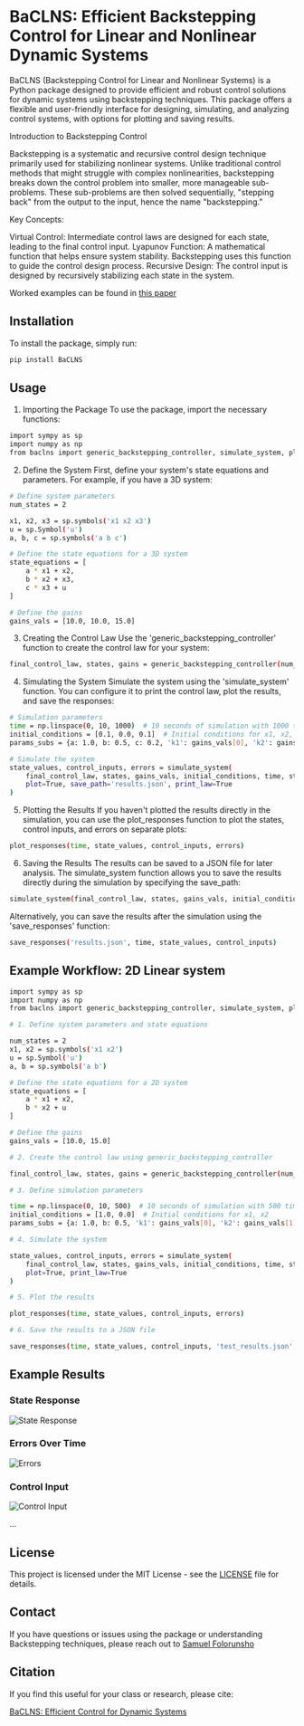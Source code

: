 # BaCLNS: Efficient Backstepping Control for Linear and Nonlinear Dynamic Systems

BaCLNS (Backstepping Control for Linear and Nonlinear Systems) is a Python package designed to provide efficient and robust control solutions for dynamic systems using backstepping techniques. This package offers a flexible and user-friendly interface for designing, simulating, and analyzing control systems, with options for plotting and saving results.

Introduction to Backstepping Control

Backstepping is a systematic and recursive control design technique primarily used for stabilizing nonlinear systems. Unlike traditional control methods that might struggle with complex nonlinearities, backstepping breaks down the control problem into smaller, more manageable sub-problems. These sub-problems are then solved sequentially, "stepping back" from the output to the input, hence the name "backstepping."

Key Concepts:

Virtual Control: Intermediate control laws are designed for each state, leading to the final control input.
Lyapunov Function: A mathematical function that helps ensure system stability. Backstepping uses this function to guide the control design process.
Recursive Design: The control input is designed by recursively stabilizing each state in the system.

Worked examples can be found in [this paper]( https://doi.org/10.1016/B978-0-12-817582-8.00008-8)


## Installation

To install the package, simply run:

```bash
pip install BaCLNS
```

## Usage

1. Importing the Package
To use the package, import the necessary functions:

```bash
import sympy as sp
import numpy as np
from baclns import generic_backstepping_controller, simulate_system, plot_responses, save_responses
```

2. Define the System 
First, define your system's state equations and parameters. For example, if you have a 3D system:

```bash
# Define system parameters
num_states = 2

x1, x2, x3 = sp.symbols('x1 x2 x3')
u = sp.Symbol('u')
a, b, c = sp.symbols('a b c')

# Define the state equations for a 3D system
state_equations = [
    a * x1 + x2,
    b * x2 + x3,
    c * x3 + u
]

# Define the gains
gains_vals = [10.0, 10.0, 15.0]
```
3. Creating the Control Law
Use the 'generic_backstepping_controller' function to create the control law for your system:

```bash
final_control_law, states, gains = generic_backstepping_controller(num_states, state_equations, 'u', gains_vals)
```

4. Simulating the System
Simulate the system using the 'simulate_system' function. You can configure it to print the control law, plot the results, and save the responses:

```bash 
# Simulation parameters
time = np.linspace(0, 10, 1000)  # 10 seconds of simulation with 1000 time steps
initial_conditions = [0.1, 0.0, 0.1]  # Initial conditions for x1, x2, x3
params_subs = {a: 1.0, b: 0.5, c: 0.2, 'k1': gains_vals[0], 'k2': gains_vals[1], 'k3': gains_vals[2]}

# Simulate the system
state_values, control_inputs, errors = simulate_system(
    final_control_law, states, gains_vals, initial_conditions, time, state_equations, params_subs, 
    plot=True, save_path='results.json', print_law=True
)
```

5. Plotting the Results
If you haven't plotted the results directly in the simulation, you can use the plot_responses function to plot the states, control inputs, and errors on separate plots:

```bash
plot_responses(time, state_values, control_inputs, errors)
```

6. Saving the Results
The results can be saved to a JSON file for later analysis. The simulate_system function allows you to save the results directly during the simulation by specifying the save_path:

```bash
simulate_system(final_control_law, states, gains_vals, initial_conditions, time, state_equations, params_subs, save_path='results.json')
```

Alternatively, you can save the results after the simulation using the 'save_responses' function:

```bash
save_responses('results.json', time, state_values, control_inputs)
```

## Example Workflow: 2D Linear system

```bash
import sympy as sp
import numpy as np
from baclns import generic_backstepping_controller, simulate_system, plot_responses, save_responses

# 1. Define system parameters and state equations

num_states = 2
x1, x2 = sp.symbols('x1 x2')
u = sp.Symbol('u')
a, b = sp.symbols('a b')

# Define the state equations for a 2D system
state_equations = [
    a * x1 + x2,
    b * x2 + u
]

# Define the gains
gains_vals = [10.0, 15.0]

# 2. Create the control law using generic_backstepping_controller

final_control_law, states, gains = generic_backstepping_controller(num_states, state_equations, 'u', gains_vals)

# 3. Define simulation parameters

time = np.linspace(0, 10, 500)  # 10 seconds of simulation with 500 time steps
initial_conditions = [1.0, 0.0]  # Initial conditions for x1, x2
params_subs = {a: 1.0, b: 0.5, 'k1': gains_vals[0], 'k2': gains_vals[1]}

# 4. Simulate the system

state_values, control_inputs, errors = simulate_system(
    final_control_law, states, gains_vals, initial_conditions, time, state_equations, params_subs, 
    plot=True, print_law=True
)

# 5. Plot the results

plot_responses(time, state_values, control_inputs, errors)

# 6. Save the results to a JSON file

save_responses(time, state_values, control_inputs, 'test_results.json', errors)
```


## Example Results

### State Response
![State Response](https://github.com/sof-danny/BaCLNS/blob/main/tests/states_response.png)

### Errors Over Time
![Errors](https://github.com/sof-danny/BaCLNS/blob/main/tests/errors.png)

### Control Input
![Control Input](https://github.com/sof-danny/BaCLNS/blob/main/tests/control_input.png)

...

## License
This project is licensed under the MIT License - see the [LICENSE](https://github.com/sof-danny/BaCLNS/blob/main/LICENSE) file for details.



## Contact 
If you have questions or issues using the package or understanding Backstepping techniques, please reach out to [Samuel Folorunsho](https://github.com/sof-danny)

## Citation
If you find this useful for your class or research, please cite:

[BaCLNS: Efficient Control for Dynamic Systems](https://github.com/sof-danny/BaCLNS)

